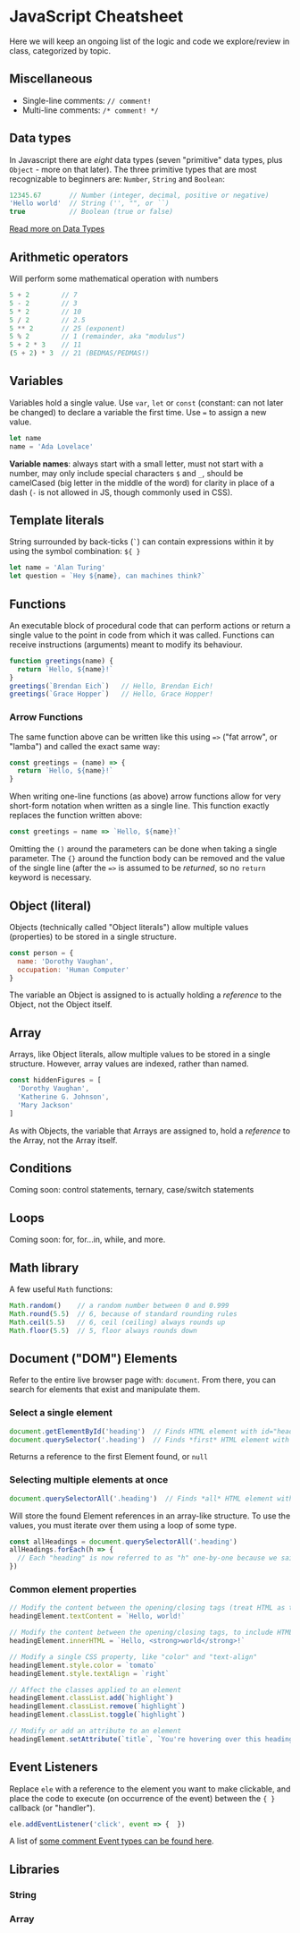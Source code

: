 # JavaScript Cheatsheet

Here we will keep an ongoing list of the logic and code we explore/review in class, categorized by topic.

## Miscellaneous
- Single-line comments: `// comment!`
- Multi-line comments: `/* comment! */`

## Data types
In Javascript there are *eight* data types (seven "primitive" data types, plus `Object` - more on that later). The three primitive types that are most recognizable to beginners are: `Number`, `String` and `Boolean`:

```javascript
12345.67       // Number (integer, decimal, positive or negative)
'Hello world'  // String ('', "", or ``)
true           // Boolean (true or false)
```

[Read more on Data Types](./02-data-types/)

## Arithmetic operators
Will perform some mathematical operation with numbers
```javascript
5 + 2        // 7
5 - 2        // 3
5 * 2        // 10
5 / 2        // 2.5
5 ** 2       // 25 (exponent)
5 % 2        // 1 (remainder, aka "modulus")
5 + 2 * 3    // 11
(5 + 2) * 3  // 21 (BEDMAS/PEDMAS!)
```

## Variables
Variables hold a single value. Use `var`, `let` or `const` (constant: can not later be changed) to declare a variable the first time. Use `=` to assign a new value.
```javascript
let name
name = 'Ada Lovelace'
```
**Variable names**: always start with a small letter, must not start with a number, may only include special characters `$` and `_`, should be camelCased (big letter in the middle of the word) for clarity in place of a dash (`-` is not allowed in JS, though commonly used in CSS).

## Template literals
String surrounded by back-ticks (`` ` ``) can contain expressions within it by using the symbol combination: `${ }`
```javascript
let name = 'Alan Turing'
let question = `Hey ${name}, can machines think?`
```

## Functions
An executable block of procedural code that can perform actions or return a single value to the point in code from which it was called. Functions can receive instructions (arguments) meant to modify its behaviour.
```javascript
function greetings(name) {
  return `Hello, ${name}!`
}
greetings(`Brendan Eich`)   // Hello, Brendan Eich!
greetings(`Grace Hopper`)   // Hello, Grace Hopper!
```
### Arrow Functions
The same function above can be written like this using `=>` ("fat arrow", or "lamba") and called the exact same way:

```javascript
const greetings = (name) => {
  return `Hello, ${name}!`
}
```
When writing one-line functions (as above) arrow functions allow for very short-form notation when written as a single line. This function exactly replaces the function written above:
```javascript
const greetings = name => `Hello, ${name}!`
```
Omitting the `()` around the parameters can be done when taking a single parameter. The `{}` around the function body can be removed and the value of the single line (after the `=>` is assumed to be _returned_, so no `return` keyword is necessary.

## Object (literal)

Objects (technically called "Object literals") allow multiple values (properties) to be stored in a single structure.

```javascript
const person = {
  name: 'Dorothy Vaughan', 
  occupation: 'Human Computer'
}
```

The variable an Object is assigned to is actually holding a _reference_ to the Object, not the Object itself.

## Array

Arrays, like Object literals, allow multiple values to be stored in a single structure. However, array values are indexed, rather than named.

```javascript
const hiddenFigures = [
  'Dorothy Vaughan', 
  'Katherine G. Johnson',
  'Mary Jackson'
]
```

As with Objects, the variable that Arrays are assigned to, hold a _reference_ to the Array, not the Array itself.

## Conditions

Coming soon: control statements, ternary, case/switch statements

## Loops

Coming soon: for, for...in, while, and more.

## Math library

A few useful `Math` functions:

```javascript
Math.random()    // a random number between 0 and 0.999
Math.round(5.5)  // 6, because of standard rounding rules
Math.ceil(5.5)   // 6, ceil (ceiling) always rounds up
Math.floor(5.5)  // 5, floor always rounds down
```

## Document ("DOM") Elements
Refer to the entire live browser page with: `document`. From there, you can search for elements that exist and manipulate them.

### Select a single element
```javascript
document.getElementById('heading')  // Finds HTML element with id="heading"
document.querySelector('.heading')  // Finds *first* HTML element with class="heading"
```
Returns a reference to the first Element found, or `null`

### Selecting multiple elements at once
```javascript
document.querySelectorAll('.heading')  // Finds *all* HTML element with class="heading"
```
Will store the found Element references in an array-like structure. To use the values, you must iterate over them using a loop of some type.

```javascript
const allHeadings = document.querySelectorAll('.heading')
allHeadings.forEach(h => {
  // Each "heading" is now referred to as "h" one-by-one because we said so above
})
```

### Common element properties

```javascript
// Modify the content between the opening/closing tags (treat HTML as text)
headingElement.textContent = `Hello, world!`

// Modify the content between the opening/closing tags, to include HTML
headingElement.innerHTML = `Hello, <strong>world</strong>!`

// Modify a single CSS property, like "color" and "text-align"
headingElement.style.color = `tomato`
headingElement.style.textAlign = `right`

// Affect the classes applied to an element
headingElement.classList.add(`highlight`)
headingElement.classList.remove(`highlight`)
headingElement.classList.toggle(`highlight`)

// Modify or add an attribute to an element
headingElement.setAttribute(`title`, `You're hovering over this heading!`)
```


## Event Listeners
Replace `ele` with a reference to the element you want to make clickable, and place the code to execute (on occurrence of the event) between the `{ }` callback (or "handler").

```javascript
ele.addEventListener('click', event => {  })
```
A list of [some comment Event types can be found here](https://developer.mozilla.org/en-US/docs/Web/Events).


## Libraries

### String


### Array